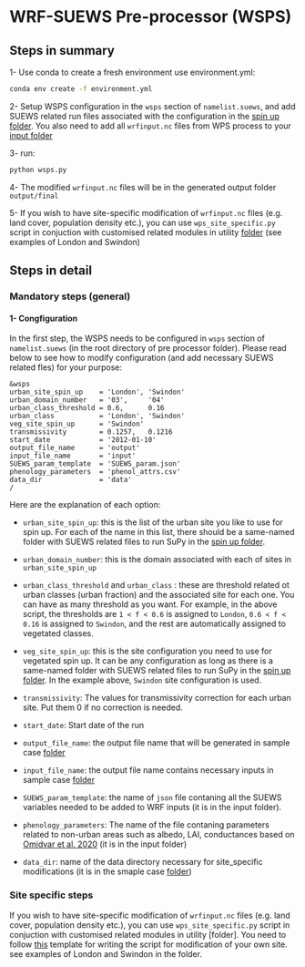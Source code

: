 # WRF-SUEWS Pre-processor (WSPS)

## Steps in summary

1- Use conda to create a fresh environment use environment.yml:

```bash
conda env create -f environment.yml
```

2- Setup WSPS configuration in the `wsps` section of `namelist.suews`, and add SUEWS related run files associated with the configuration in the [spin up folder](https://github.com/Urban-Meteorology-Reading/WRF-SUEWS/tree/master/pre-processor/sample-case/input/spin_ups). You also need to add all `wrfinput.nc` files from WPS process to your [input folder](https://github.com/Urban-Meteorology-Reading/WRF-SUEWS/tree/master/pre-processor/sample-case/input)

3-  run:
```bash
python wsps.py
```
4- The modified `wrfinput.nc` files will be in the generated output folder `output/final`

5- If you wish to have site-specific modification of `wrfinput.nc` files (e.g. land cover, population density etc.), you can use `wps_site_specific.py` script in conjuction with customised related modules in utility [folder](https://github.com/Urban-Meteorology-Reading/WRF-SUEWS/tree/master/pre-processor/utility/site_specific) (see examples of London and Swindon) 

## Steps in detail
### Mandatory steps (general)

#### 1- Congfiguration
In the first step, the WSPS needs to be configured in  `wsps` section of `namelist.suews` (in the root directory of pre processor folder). Please read below to see how to modify configuration (and add necessary SUEWS related fles) for your purpose:

```
&wsps
urban_site_spin_up    = 'London', 'Swindon'
urban_domain_number   = '03',     '04'
urban_class_threshold = 0.6,      0.16
urban_class           = 'London', 'Swindon'
veg_site_spin_up      = 'Swindon'
transmissivity        = 0.1257,   0.1216
start_date            = '2012-01-10'
output_file_name      = 'output'
input_file_name       = 'input'
SUEWS_param_template  = 'SUEWS_param.json'
phenology_parameters  = 'phenol_attrs.csv'
data_dir              = 'data'
/

```
Here are the explanation of each option:

- `urban_site_spin_up`: this is the list of the urban site you like to use for spin up. For each of the name in this list, there should be a same-named folder with SUEWS related files to run SuPy in the [spin up folder](https://github.com/Urban-Meteorology-Reading/WRF-SUEWS/tree/master/pre-processor/sample-case/input/spin_ups).

- `urban_domain_number`: this is the domain associated with each of sites in `urban_site_spin_up`

- `urban_class_threshold` and `urban_class` : these are threshold related ot urban classes (urban fraction) and the associated site for each one. You can have as many threshold as you want. For example, in the above script, the thresholds are `1 < f < 0.6` is assigned to `London`, `0.6 < f < 0.16` is assigned to `Swindon`, and the rest are automatically assigned to vegetated classes.

- `veg_site_spin_up`: this is the site configuration you need to use for vegetated spin up. It can be any configuration as long as there is a same-named folder with SUEWS related files to run SuPy in the [spin up folder](https://github.com/Urban-Meteorology-Reading/WRF-SUEWS/tree/master/pre-processor/sample-case/input/spin_ups). In the example above, `Swindon` site configuration is used.


- `transmissivity`: The values for transmissivity correction for each urban site. Put them 0 if no correction is needed.

- `start_date`: Start date of the run

- `output_file_name`: the output file name that will be generated in sample case [folder](https://github.com/Urban-Meteorology-Reading/WRF-SUEWS/tree/master/WSPS/sample-case) 

- `input_file_name`: the output file name contains necessary inputs in sample case [folder](https://github.com/Urban-Meteorology-Reading/WRF-SUEWS/tree/master/WSPS/sample-case)

- `SUEWS_param_template`: the name of `json` file contaning all the SUEWS variables needed to be added to WRF inputs (it is in the input folder).

- `phenology_parameters`: The name of the file contaning parameters related to non-urban areas such as albedo, LAI, conductances based on [Omidvar et al. 2020](https://gmd.copernicus.org/preprints/gmd-2020-148/) (it is in the input folder)

- `data_dir`: name of the data directory necessary for site_specific modifications (it is in the smaple case [folder](https://github.com/Urban-Meteorology-Reading/WRF-SUEWS/tree/master/WSPS/sample-case))

### Site specific steps

If you wish to have site-specific modification of `wrfinput.nc` files (e.g. land cover, population density etc.), you can use `wps_site_specific.py` script in conjuction with customised related modules in utility [folder]. You need to follow [this](https://github.com/Urban-Meteorology-Reading/WRF-SUEWS/blob/master/WSPS/utility/site_specific/modify_template.py) template for writing the script for modification of your own site. see examples of London and Swindon in the folder.
